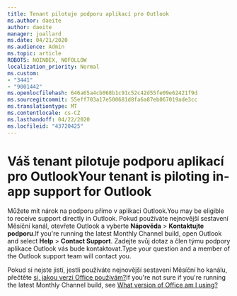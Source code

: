 ```yaml
---
title: Tenant pilotuje podporu aplikací pro Outlook
ms.author: daeite
author: daeite
manager: joallard
ms.date: 04/21/2020
ms.audience: Admin
ms.topic: article
ROBOTS: NOINDEX, NOFOLLOW
localization_priority: Normal
ms.custom:
- "3441"
- "9001442"
ms.openlocfilehash: 646a65a4cb068b1c91c52c42d55fe09e62421f9d
ms.sourcegitcommit: 55eff703a17e500681d8fa6a87eb067019ade3cc
ms.translationtype: MT
ms.contentlocale: cs-CZ
ms.lasthandoff: 04/22/2020
ms.locfileid: "43720425"
---
```

# <a name="your-tenant-is-piloting-in-app-support-for-outlook"></a><span data-ttu-id="c4fbc-102">Váš tenant pilotuje podporu aplikací pro Outlook</span><span class="sxs-lookup"><span data-stu-id="c4fbc-102">Your tenant is piloting in-app support for Outlook</span></span>

<span data-ttu-id="c4fbc-103">Můžete mít nárok na podporu přímo v aplikaci Outlook.</span><span class="sxs-lookup"><span data-stu-id="c4fbc-103">You may be eligible to receive support directly in Outlook.</span></span> <span data-ttu-id="c4fbc-104">Pokud používáte nejnovější sestavení Měsíční kanál, otevřete Outlook a vyberte **Nápověda** > **Kontaktujte podporu**.</span><span class="sxs-lookup"><span data-stu-id="c4fbc-104">If you're running the latest Monthly Channel build, open Outlook and select **Help** > **Contact Support**.</span></span> <span data-ttu-id="c4fbc-105">Zadejte svůj dotaz a člen týmu podpory aplikace Outlook vás bude kontaktovat.</span><span class="sxs-lookup"><span data-stu-id="c4fbc-105">Type your question and a member of the Outlook support team will contact you.</span></span>

<span data-ttu-id="c4fbc-106">Pokud si nejste jistí, jestli používáte nejnovější sestavení Měsíční ho kanálu, přečtěte [si, jakou verzi Office používám?](https://support.office.com/article/932788B8-A3CE-44BF-BB09-E334518B8B19)</span><span class="sxs-lookup"><span data-stu-id="c4fbc-106">If you're not sure if you're running the latest Monthly Channel build, see [What version of Office am I using?](https://support.office.com/article/932788B8-A3CE-44BF-BB09-E334518B8B19)</span></span>